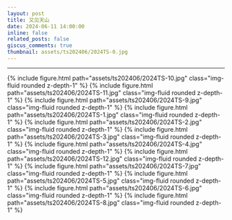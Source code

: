 ```yaml
---
layout: post
title: 又见天山
date: 2024-06-11 14:00:00
inline: false
related_posts: false
giscus_comments: true
thumbnail: assets/ts202406/2024TS-0.jpg
---
```




---

<div class="row">
    <div class="col-sm mt-3 mt-md-0">
       {% include figure.html path="assets/ts202406/2024TS-10.jpg" class="img-fluid rounded z-depth-1" %}
       {% include figure.html path="assets/ts202406/2024TS-11.jpg" class="img-fluid rounded z-depth-1" %} 
       {% include figure.html path="assets/ts202406/2024TS-9.jpg" class="img-fluid rounded z-depth-1" %}	
       {% include figure.html path="assets/ts202406/2024TS-1.jpg" class="img-fluid rounded z-depth-1" %}
       {% include figure.html path="assets/ts202406/2024TS-2.jpg" class="img-fluid rounded z-depth-1" %}
       {% include figure.html path="assets/ts202406/2024TS-3.jpg" class="img-fluid rounded z-depth-1" %}
       {% include figure.html path="assets/ts202406/2024TS-4.jpg" class="img-fluid rounded z-depth-1" %}  				{% include figure.html path="assets/ts202406/2024TS-12.jpg" class="img-fluid rounded z-depth-1" %}	
       {% include figure.html path="assets/ts202406/2024TS-7.jpg" class="img-fluid rounded z-depth-1" %}
       {% include figure.html path="assets/ts202406/2024TS-5.jpg" class="img-fluid rounded z-depth-1" %}	
       {% include figure.html path="assets/ts202406/2024TS-6.jpg" class="img-fluid rounded z-depth-1" %}
       {% include figure.html path="assets/ts202406/2024TS-8.jpg" class="img-fluid rounded z-depth-1" %} 
</div>
</div>
